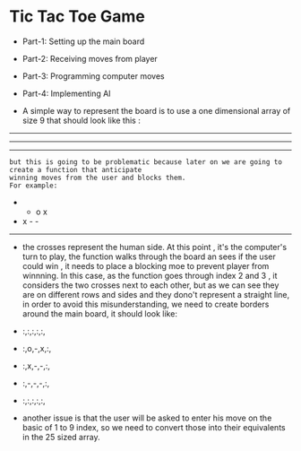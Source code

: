 # Tic Tac Toe Game
- Part-1: Setting up the main board 
- Part-2: Receiving moves from player
- Part-3: Programming computer moves
- Part-4: Implementing AI

- A simple way to represent the  board is to use a one dimensional array of size 9 that should look
    like this : 
-    - - -
-    - - -
-    - - -
    but this is going to be problematic because later on we are going to create a function that anticipate 
    winning moves from the user and blocks them.
    For example: 
-    - o x
-    x - -
-    - - -
-    the crosses represent the human side. 
    At this point , it's the computer's turn to play, the function walks through the board an sees if the 
    user could win , it needs to place a blocking moe to prevent player from winnning.
    In this case, as the function goes through index 2 and 3 , it considers the two crosses next to each other,
    but as we can see they are on different rows and sides and they dono't represent a straight line, in order
    to avoid this misunderstanding, we need to create borders around the main board, it should look like:
-    :,:,:,:,:,
-    :,o,-,x,:,
-    :,x,-,-,:,
-    :,-,-,-,:,
-    :,:,:,:,:,

-    another issue is that the user will be asked to enter his move on the    basic of 1 to 9 index, so we need to 
    convert those into their equivalents in the 25 sized array.